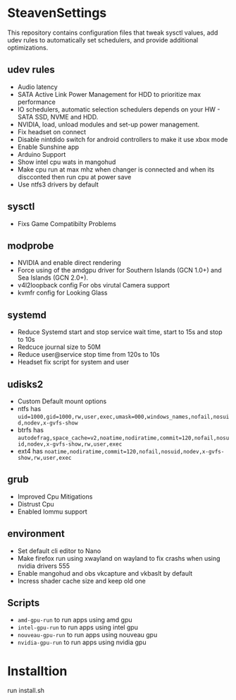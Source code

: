 # SteavenSettings
This repository contains configuration files that tweak sysctl values, add udev rules to automatically set schedulers, and provide additional optimizations.

## udev rules
- Audio latency
- SATA Active Link Power Management for HDD to prioritize max performance 
- IO schedulers, automatic selection schedulers depends on your HW - SATA SSD, NVME and HDD.
- NVIDIA, load, unload modules and set-up power management. 
- Fix headset on connect
- Disable nintdido switch for android controllers to make it use xbox mode
- Enable Sunshine app
- Arduino Support
- Show intel cpu wats in mangohud
- Make cpu run at max mhz when changer is connected and when its discconted then run cpu at power save
- Use ntfs3 drivers by default


## sysctl
- Fixs Game Compatibilty Problems

## modprobe
- NVIDIA and enable direct rendering
- Force using of the amdgpu driver for Southern Islands (GCN 1.0+) and Sea Islands (GCN 2.0+).
- v4l2loopback config For obs virutal Camera support
- kvmfr config for Looking Glass

## systemd
- Reduce Systemd start and stop service wait time, start to 15s and stop to 10s
- Redcuce journal size to 50M
- Reduce user@service stop time from 120s to 10s
- Headset fix script for system and user

## udisks2
- Custom Default mount options
- ntfs has `uid=1000,gid=1000,rw,user,exec,umask=000,windows_names,nofail,nosuid,nodev,x-gvfs-show`
- btrfs has `autodefrag,space_cache=v2,noatime,nodiratime,commit=120,nofail,nosuid,nodev,x-gvfs-show,rw,user,exec`
- ext4 has `noatime,nodiratime,commit=120,nofail,nosuid,nodev,x-gvfs-show,rw,user,exec`

## grub
- Improved Cpu Mitigations
- Distrust Cpu
- Enabled Iommu support

## environment
- Set default cli editor to Nano
- Make firefox run using xwayland on wayland to fix crashs when using nvidia drivers 555
- Enable mangohud and obs vkcapture and vkbaslt by default
- Incress shader cache size and keep old one

## Scripts
- `amd-gpu-run` to run apps using amd gpu
- `intel-gpu-run` to run apps using intel gpu
- `nouveau-gpu-run` to run apps using nouveau gpu
- `nvidia-gpu-run` to run apps using nvidia gpu


# Installtion

run install.sh